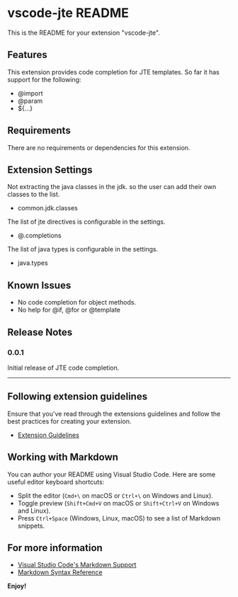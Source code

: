 # vscode-jte README

This is the README for your extension "vscode-jte". 

## Features

This extension provides code completion for JTE templates.
So far it has support for the following:

- @import 
- @param
- ${...}

## Requirements

There are no requirements or dependencies for this extension.

## Extension Settings
Not extracting the java classes in the jdk. so the user can add their own classes to the list.
- common.jdk.classes

The list of jte directives is configurable in the settings.
- @.completions

The list of java types is configurable in the settings.
- java.types

## Known Issues

- No code completion for object methods.
- No help for @if, @for or @template

## Release Notes

### 0.0.1

Initial release of JTE code completion.

---

## Following extension guidelines

Ensure that you've read through the extensions guidelines and follow the best practices for creating your extension.

* [Extension Guidelines](https://code.visualstudio.com/api/references/extension-guidelines)

## Working with Markdown

You can author your README using Visual Studio Code. Here are some useful editor keyboard shortcuts:

* Split the editor (`Cmd+\` on macOS or `Ctrl+\` on Windows and Linux).
* Toggle preview (`Shift+Cmd+V` on macOS or `Shift+Ctrl+V` on Windows and Linux).
* Press `Ctrl+Space` (Windows, Linux, macOS) to see a list of Markdown snippets.

## For more information

* [Visual Studio Code's Markdown Support](http://code.visualstudio.com/docs/languages/markdown)
* [Markdown Syntax Reference](https://help.github.com/articles/markdown-basics/)

**Enjoy!**
